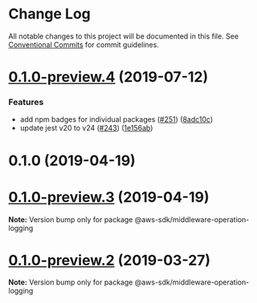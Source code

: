 # Change Log

All notable changes to this project will be documented in this file.
See [Conventional Commits](https://conventionalcommits.org) for commit guidelines.

# [0.1.0-preview.4](https://github.com/aws/aws-sdk-js-v3/compare/@aws-sdk/middleware-operation-logging@0.1.0-preview.2...@aws-sdk/middleware-operation-logging@0.1.0-preview.4) (2019-07-12)

### Features

- add npm badges for individual packages ([#251](https://github.com/aws/aws-sdk-js-v3/issues/251)) ([8adc10c](https://github.com/aws/aws-sdk-js-v3/commit/8adc10c))
- update jest v20 to v24 ([#243](https://github.com/aws/aws-sdk-js-v3/issues/243)) ([1e156ab](https://github.com/aws/aws-sdk-js-v3/commit/1e156ab))

# 0.1.0 (2019-04-19)

# [0.1.0-preview.3](https://github.com/aws/aws-sdk-js-v3/compare/@aws-sdk/middleware-operation-logging@0.1.0-preview.2...@aws-sdk/middleware-operation-logging@0.1.0-preview.3) (2019-04-19)

**Note:** Version bump only for package @aws-sdk/middleware-operation-logging

# [0.1.0-preview.2](https://github.com/aws/aws-sdk-js-v3/compare/@aws-sdk/middleware-operation-logging@0.1.0-preview.1...@aws-sdk/middleware-operation-logging@0.1.0-preview.2) (2019-03-27)

**Note:** Version bump only for package @aws-sdk/middleware-operation-logging
